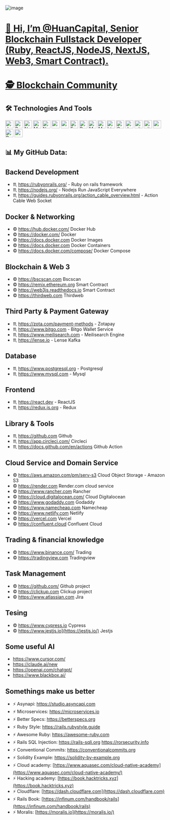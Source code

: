 ![image](https://github.com/user-attachments/assets/0b7d2c70-180d-411b-b74d-f6c07ab20fa1)

<div>
  <h1>
    <a href="https://t.me/huancapital" target="_blank">
      👋 Hi, I’m @HuanCapital, Senior Blockchain Fullstack Developer (Ruby, ReactJS, NodeJS, NextJS, Web3, Smart Contract).
    </a>
  </h1>
   <h1>
    <a href="https://t.me/bscexchange_finance" target="_blank">
      🕵️ Blockchain Community
    </a>
  </h1>
</div>


## 🛠️ Technologies And Tools

<p>
 <img alt="Javascript" src="https://img.shields.io/badge/JavaScript-323330?style=for-the-badge&logo=javascript&logoColor=F7DF1E"  height="25px"/>
 <img alt="React" src="https://img.shields.io/badge/React-20232A?style=for-the-badge&logo=react&logoColor=61DAFB" height="25px"/>
 <img alt="NextJs" src="https://img.shields.io/badge/Next-black?style=for-the-badge&logo=next.js&logoColor=white" height="25px"/>
 <img alt="MongoDB" src="https://img.shields.io/badge/-MongoDB-13aa52?style=flat-square&logo=mongodb&logoColor=white"  height="25px"/>
 <img alt="Nodejs" src="https://img.shields.io/badge/-Nodejs-43853d?style=flat-square&logo=Node.js&logoColor=white"  height="25px"/>
 <img alt="npm" src="https://img.shields.io/badge/NPM-%23000000.svg?style=for-the-badge&logo=npm&logoColor=white" height="25px"/>
 <img alt="redux" src="https://img.shields.io/badge/-Redux-764ABC?style=flat-square&logo=redux&logoColor=white" height="25px"/>
 <img alt="Express" src="https://img.shields.io/badge/express.js-%23404d59.svg?style=for-the-badge&logo=express&logoColor=%2361DAFB" height="25px"/>
 <img alt="Bootstrap" src="https://img.shields.io/badge/Bootstrap-563D7C?style=for-the-badge&logo=bootstrap&logoColor=white" height="25px"/>
 <img alt="Material UI" src="https://img.shields.io/badge/Material--UI-0081CB?style=for-the-badge&logo=material-ui&logoColor=white" height="25px"/>
 <img alt="Markdown" src="https://img.shields.io/badge/Markdown-000000?style=for-the-badge&logo=markdown&logoColor=white"  height="25px"/>
 <img alt="html5" src="https://img.shields.io/badge/HTML5-E34F26?style=for-the-badge&logo=html5&logoColor=white" height="25px"/>
 <img alt="Css3" src="https://img.shields.io/badge/CSS3-1572B6?style=for-the-badge&logo=css3&logoColor=white" height="25px"/>
 <img alt="Jquery" src="https://img.shields.io/badge/jquery-%230769AD.svg?style=for-the-badge&logo=jquery&logoColor=white" height="25px"/>
 <img alt="git" src="https://img.shields.io/badge/-Git-F05032?style=flat-square&logo=git&logoColor=white" height="25px"/>
 <img alt="github actions" src="https://img.shields.io/badge/-Github_Actions-2088FF?style=flat-square&logo=github-actions&logoColor=white" height="25px"/>
 <img alt="postman" src="https://img.shields.io/badge/-Postman-00C7B7?style=flat-square&logo=postman&logoColor=white" height="25px"/>
 <img alt="Render.com" src="https://img.shields.io/badge/-Heroku-430098?style=flat-square&logo=heroku&logoColor=white" height="25px"/>
<img alt="rancher" src="https://www.ajfriesen.com/content/images/size/w1200/2021/06/featured-2.png" height="25px"/>
</p>

## 📊 My GitHub Data:

## Backend Development
- ♏️ <https://rubyonrails.org/> - Ruby on rails framework
- ♏️ <https://nodejs.org/> - Nodejs Run JavaScript Everywhere
- ♏️ <https://guides.rubyonrails.org/action_cable_overview.html> - Action Cable Web Socket

## Docker & Networking
- ©️ <https://hub.docker.com/> Docker Hub
- ©️ <https://docker.com/> Docker
- ©️ <https://docs.docker.com> Docker Images
- ©️ <https://docs.docker.com> Docker Containers
- ©️ <https://docs.docker.com/compose/> Docker Compose

## Blockchain & Web 3
- ©️ <https://bscscan.com> Bscscan
- ©️ <https://remix.ethereum.org> Smart Contract
- ©️ <https://web3js.readthedocs.io> Smart Contract
- ©️ <https://thirdweb.com> Thirdweb

## Third Party & Payment Gateway
- ♏️ <https://zota.com/payment-methods> - Zotapay
- ♏️ <https://www.bitgo.com> - Bitgo Wallet Service
- ♏️ <https://www.meilisearch.com> - Meilisearch Engine
- ♏️ <https://lense.io> - Lense Kafka

## Database
- ♏️ <https://www.postgresql.org> - Postgresql
- ♏️ <https://www.mysql.com> - Mysql

## Frontend
- ♏️ <https://react.dev> - ReactJS
- ♏️ <https://redux.js.org> - Redux

## Library & Tools
- ♏️ <https://github.com> Github
- ♏️ <https://app.circleci.com/> Circleci
- ♏️ <https://docs.github.com/en/actions> Github Action

## Cloud Service and Domain Service
- ©️ <https://aws.amazon.com/pm/serv-s3> Cloud Object Storage - Amazon S3
- ©️ <https://render.com> Render.com cloud service
- ©️ <https://www.rancher.com> Rancher
- ©️ <https://cloud.digitalocean.com/> Cloud Digitalocean
- ©️ <https://www.godaddy.com> Godaddy
- ©️ <https://www.namecheap.com> Namecheap
- ©️ <https://www.netlify.com> Netlify
- ©️ <https://vercel.com> Vercel
- ©️ <https://confluent.cloud> Confluent Cloud

## Trading & financial knowledge
- ©️ <https://www.binance.com/> Trading
- ©️ <https://tradingview.com> Tradingview

## Task Management
- ©️ <https://github.com/> Github project
- ©️ <https://clickup.com> Clickup project
- ©️ <https://www.atlassian.com> Jira

## Tesing
- ©️ <https://www.cypress.io> Cypress
- ©️ <https://www.jestjs.io](https://jestjs.io/)> Jestjs

## Some useful AI
- https://www.cursor.com/
- https://claude.ai/new
- https://openai.com/chatgpt/
- https://www.blackbox.ai/

## Somethings make us better
- ⚡ Asynapi: https://studio.asyncapi.com
- ⚡ Microservices: https://microservices.io
- ⚡ Better Specs: https://betterspecs.org
- ⚡ Ruby Style: https://rails.rubystyle.guide
- ⚡ Awesome Ruby: https://awesome-ruby.com
- ⚡ Rails SQL Injection: https://rails-sqli.org https://rorsecurity.info
- ⚡ Conventional Commits: https://conventionalcommits.org
- ⚡ Solidity Example: https://solidity-by-example.org
- ⚡ Cloud academy: [https://www.aquasec.com/cloud-native-academy](https://www.aquasec.com/cloud-native-academy/)
- ⚡ Hacking academy: [https://book.hacktricks.xyz](https://book.hacktricks.xyz)
- ⚡ Cloudflare: [https://dash.cloudflare.com](https://dash.cloudflare.com)
- ⚡ Rails Book: [https://infinum.com/handbook/rails](https://infinum.com/handbook/rails)
- ⚡ Moralis: [https://moralis.io](https://moralis.io/)

